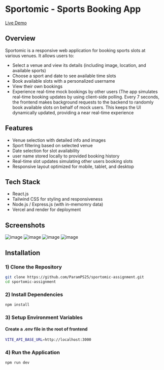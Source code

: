 # Sportomic - Sports Booking App

[Live Demo](https://sportomic-assignment.vercel.app/)



## Overview

Sportomic is a responsive web application for booking sports slots at various venues. It allows users to:

- Select a venue and view its details (including image, location, and available sports)
- Choose a sport and date to see available time slots
- Book available slots with a personalized username
- View their own bookings
- Experience real-time mock bookings by other users (The app simulates real-time booking updates by using client-side polling. Every 7 seconds, the frontend makes background requests to the backend to randomly book available slots on behalf of mock users. This keeps the UI dynamically updated, providing a near real-time experience



## Features

- Venue selection with detailed info and images
- Sport filtering based on selected venue
- Date selection for slot availability
- user name stored locally to provided booking history
- Real-time slot updates simulating other users booking slots
- Responsive layout optimized for mobile, tablet, and desktop



## Tech Stack

- React.js
- Tailwind CSS for styling and responsiveness
- Node.js / Express.js (with in-memomry data)
- Vercel and render for deployment

## Screenshots

![image](https://github.com/user-attachments/assets/5fd4ac1f-08a8-487b-b858-6208d09e308a)
![image](https://github.com/user-attachments/assets/ebb2fd9e-6548-4139-afa9-fa9815a366d7)
![image](https://github.com/user-attachments/assets/b2121e7b-836e-4b08-9efc-0b4069a612d0)
![image](https://github.com/user-attachments/assets/5244037c-7947-4d49-8bb6-afce297d6483)


## Installation

### 1) Clone the Repository

```bash
git clone https://github.com/ParamPS25/sportomic-assignment.git
cd sportomic-assignment
```

### 2) Install Dependencies

```bash
npm install
```

### 3) Setup Environment Variables 
#### Create a .env file in the root of frontend
```bash
VITE_API_BASE_URL=http://localhost:3000
```

### 4) Run the Application

```bash
npm run dev
```


